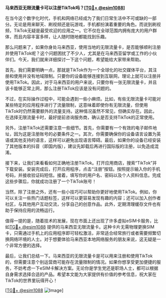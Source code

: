 **马来西亚无限流量卡可以注册TikTok吗？[[TG💪+ @esim1088](https://t.me/s/esim1088)]**

在当今这个数字化时代，手机和网络已经成为了我们日常生活中不可或缺的一部分。无论是用来聊天、刷视频还是玩游戏，手机都扮演着重要的角色。而说到刷视频，TikTok无疑是最受欢迎的应用之一。它不仅在全球范围内拥有庞大的用户群体，而且内容丰富多样，让人随时随地都能找到乐趣。

那么问题来了，如果你身处马来西亚，使用当地的无限流量卡，是否能够顺利注册并使用TikTok呢？这个问题困扰了不少人，尤其是在马来西亚留学或工作的小伙伴们。今天，我们就来详细探讨一下这个问题，希望能给大家带来帮助。

首先，我们需要明确一点，那就是TikTok作为一个全球化的社交媒体平台，其注册和使用并没有地域限制。只要你的设备能够连接到互联网，理论上就可以注册并使用TikTok。因此，对于马来西亚的用户来说，只要你有一张无限流量卡，并且该卡能够正常上网，那么注册TikTok应该是没有问题的。

不过，在实际操作过程中，可能会遇到一些小麻烦。比如，有些无限流量卡可能对某些特定的应用程序进行了流量限制，这意味着即使你有无限流量，但使用TikTok时仍然需要额外的流量支持。这种情况虽然不常见，但确实存在。因此，在选择无限流量卡时，最好提前咨询服务商，确认是否支持TikTok的正常使用。

另外，注册TikTok还需要注意一些细节。首先，你需要有一个有效的电子邮件地址，因为这是注册账号的必要条件之一。其次，你需要确保你的设备语言设置为英语或其他支持的语言，这样可以避免出现语言障碍。最后，如果你的设备已经安装了其他版本的抖音（即国内版），建议先卸载后再进行国际版的注册，以免造成混淆。

接下来，让我们来看看如何正确地注册TikTok。打开应用商店，搜索“TikTok”并下载安装。安装完成后，打开应用程序，点击“注册”按钮。按照提示输入你的手机号码，并接收验证码短信。接着，填写你的用户名、密码以及个人资料信息。完成这些步骤后，你就成功注册了一个TikTok账号！

当然，除了注册之外，还有一些小技巧可以帮助你更好地使用TikTok。例如，你可以关注一些热门话题标签，这样可以更容易发现有趣的内容；还可以加入创作者社区，与其他用户互动交流，分享自己的创意作品。此外，定期清理缓存文件也有助于保持应用的流畅运行。

值得一提的是，随着技术的发展，现在市面上还出现了许多虚拟eSIM卡服务，比如[TG💪+ @esim1088](https://t.me/s/esim1088) 提供的马来西亚无限流量卡。这种卡片无需物理更换SIM卡，只需通过手机上的应用程序即可轻松激活，非常适合经常旅行或者需要频繁切换网络环境的人士。对于想要体验马来西亚本地网络服务的朋友来说，这无疑是一个非常方便的选择。

最后，让我们总结一下。马来西亚的无限流量卡是可以用来注册和使用TikTok的，但需要注意个别运营商可能存在流量限制的情况。如果你想享受更加便捷的服务，不妨考虑一下eSIM卡解决方案。无论你是学生党还是职场人士，都可以根据自身需求选择合适的产品。希望本文能为大家提供有价值的参考信息，祝大家在TikTok的世界里玩得开心！

[[TG💪+ @esim1088](https://t.me/s/esim1088) ![Image](https://i.postimg.cc/4NQfJmqS/Snipaste-2025-05-13-00-14-12.png)]